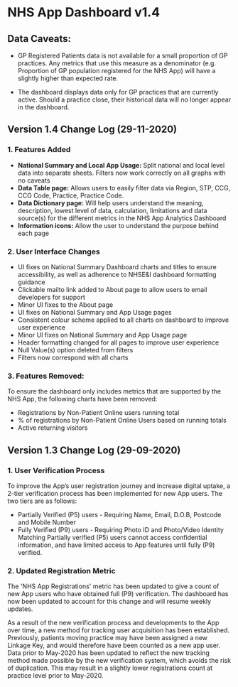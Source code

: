 # NHS App Dashboard v1.4

## Data Caveats:
- GP Registered Patients data is not available for a small proportion of GP practices. Any metrics that use this measure as a denominator (e.g. Proportion of GP population registered for the NHS App) will have a slightly higher than expected rate.

- The dashboard displays data only for GP practices that are currently active. Should a practice close, their historical data will no longer appear in the dashboard.

## Version 1.4 Change Log (29-11-2020)

### 1. Features Added

- **National Summary and Local App Usage:** Split national and local level data into separate sheets. Filters now work correctly on all graphs with no caveats
- **Data Table page:** Allows users to easily filter data via Region, STP, CCG, CCG Code, Practice, Practice Code. 
- **Data Dictionary page:** Will help users understand the meaning, description, lowest level of data, calculation, limitations and data source(s) for the different metrics in the NHS App Analytics Dashboard
- **Information icons:** Allow the user to understand the purpose behind each page 

### 2. User Interface Changes
-  UI fixes on National Summary Dashboard charts and titles to ensure accessibility, as well as adherence to NHSE&I dashboard formatting guidance
- Clickable mailto link added to About page to allow users to email developers for support
- Minor UI fixes to the About page
- UI fixes on National Summary and App Usage pages
- Consistent colour scheme applied to all charts on dashboard to improve user experience
- Minor UI fixes on National Summary and App Usage page
- Header formatting changed for all pages to improve user experience
- Null Value(s) option deleted from filters
- Filters now correspond with all charts

### 3. Features Removed: 
To ensure the dashboard only includes metrics that are supported by the NHS App, the following charts have been removed:
- Registrations by Non-Patient Online users running total
- % of registrations by Non-Patient Online Users based on running totals
- Active returning visitors


## Version 1.3 Change Log (29-09-2020)

### 1. User Verification Process 
To improve the App’s user registration journey and increase digital uptake, a 2-tier verification process has been implemented for new App users. The two tiers are as follows: 
- Partially Verified (P5) users - Requiring Name, Email, D.O.B, Postcode and Mobile Number 
- Fully Verified (P9) users - Requiring Photo ID and Photo/Video Identity Matching 
Partially verified (P5) users cannot access confidential information, and have limited access to App features until fully (P9) verified. 

### 2. Updated Registration Metric 
The 'NHS App Registrations' metric has been updated to give a count of new App users who have obtained full (P9) verification. The dashboard has now been updated to account for this change and will resume weekly updates.

As a result of the new verification process and developments to the App over time, a new method for tracking user acquisition has been established. Previously, patients moving practice may have been assigned a new Linkage Key, and would therefore have been counted as a new app user. Data prior to May-2020 has been updated to reflect the new tracking method made possible by the new verification system, which avoids the risk of duplication. This may result in a slightly lower registrations count at practice level prior to May-2020.

